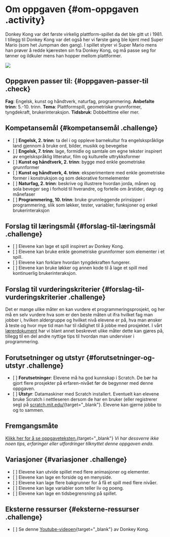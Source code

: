 # Om oppgaven {#om-oppgaven .activity}

Donkey Kong var det første virkelig plattform-spillet da det ble gitt ut
i 1981. I tillegg til Donkey Kong var det også her vi første gang ble
kjent med Super Mario (som het Jumpman den gang). I spillet styrer vi
Super Mario mens han prøver å redde kjæresten sin fra Donkey Kong, og må
passe seg for tønner og ildkuler mens han hopper mellom plattformer.

![](donkey_kong.png)

## Oppgaven passer til: {#oppgaven-passer-til .check}

**Fag**: Engelsk, kunst og håndtverk, naturfag, programmering.
**Anbefalte trinn**: 5.-10. trinn. **Tema**: Plattformspill, geometriske
grunnformer, tyngdekraft, brukerinteraksjon. **Tidsbruk**: Dobbelttime
eller mer.

## Kompetansemål {#kompetansemål .challenge}

-   \[ \] **Engelsk, 2. trinn**: ta del i og oppleve barnekultur fra
    engelskspråklige land gjennom å bruke ord, bilder, musikk og
    bevegelse
-   \[ \] **Engelsk, 7. trinn**: lage, formidle og samtale om egne
    tekster inspirert av engelskspråklig litteratur, film og kulturelle
    uttrykksformer
-   \[ \] **Kunst og håndtverk, 2. trinn**: bygge med enkle geometriske
    grunnformer
-   \[ \] **Kunst og håndtverk, 4. trinn**: eksperimentere med enkle
    geometriske former i konstruksjon og som dekorative formelementer
-   \[ \] **Naturfag, 2. trinn**: beskrive og illustrere hvordan jorda,
    månen og sola beveger seg i forhold til hverandre, og fortelle om
    årstider, døgn og månefaser
-   \[ \] **Programmering, 10. trinn**: bruke grunnleggende prinsipper i
    programmering, slik som løkker, tester, variabler, funksjoner og
    enkel brukerinteraksjon

## Forslag til læringsmål {#forslag-til-læringsmål .challenge}

-   \[ \] Elevene kan lage et spill inspirert av Donkey Kong.
-   \[ \] Elevene kan bruke enkle geometriske grunnformer som elementer
    i et spill.
-   \[ \] Elevene kan forklare hvordan tyngdekraften fungerer.
-   \[ \] Elevene kan bruke løkker og annen kode til å lage et spill med
    kontinuerlig brukerinteraksjon.

## Forslag til vurderingskriterier {#forslag-til-vurderingskriterier .challenge}

Det er mange ulike måter en kan vurdere et programmeringsprosjekt, og
her må en selv vurdere hva som er den beste måten ut ifra hvilket fag
man jobber i, hvilken aldergruppe og hvilket nivå elevene er på, hva man
ønsker å teste og hvor mye tid man har til rådighet til å jobbe med
prosjektet. I vårt
[lærerdokument](../../pages/hvordan_bruke_lærerveiledning.html) har vi
blant annet beskrevet ulike måter dette kan gjøres på, tillegg til en
del andre nyttige tips til hvordan man underviser i programmering.

## Forutsetninger og utstyr {#forutsetninger-og-utstyr .challenge}

-   \[ \] **Forutsetninger**: Elevene må ha god kunnskap i Scratch. De
    bør ha gjort flere prosjekter på erfaren-nivået før de begynner med
    denne oppgaven.
-   \[ \] **Utstyr**: Datamaskiner med Scratch installert. Eventuelt kan
    elevene bruke Scratch i nettleseren dersom de har en bruker (eller
    registrerer seg) på
    [scratch.mit.edu/](http://scratch.mit.edu/){target="_blank"}.
    Elevene kan gjerne jobbe to og to sammen.

## Fremgangsmåte

[Klikk her for å se
oppgaveteksten.](../donkey_kong/donkey_kong.html){target="_blank"} *Vi
har dessverre ikke noen tips, erfaringer eller utfordringer tilknyttet
denne oppgaven enda.*

## Variasjoner {#variasjoner .challenge}

-   \[ \] Elevene kan utvide spillet med flere animasjoner og elementer.
-   \[ \] Elevene kan lage en forside og en menyside.
-   \[ \] Elevene kan lage flere bakgrunner for å få et spill med flere
    nivåer.
-   \[ \] Elevene kan lage variabler som teller liv og poeng.
-   \[ \] Elevene kan lage en tidsbegrensning på spillet.

## Eksterne ressurser {#eksterne-ressurser .challenge}

-   \[ \] Se denne
    [Youtube-videoen](https://www.youtube.com/watch?v=Pp2aMs38ERY){target="_blank"}
    av Donkey Kong.

